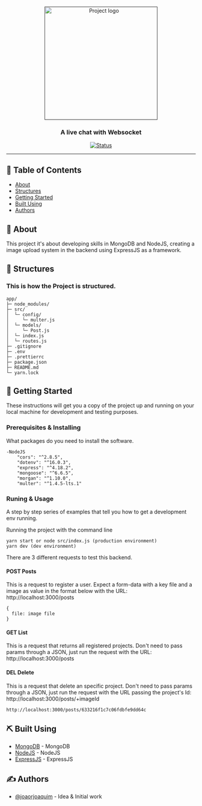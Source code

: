 <p align="center">
  <a href="" rel="noopener">
 <img width=300px height=300px src="server_logo.png" alt="Project logo"></a>
</p>

<h3 align="center">A live chat with Websocket</h3>

<div align="center">

[![Status](https://img.shields.io/badge/status-active-success.svg)]()

</div>

---

## 📝 Table of Contents

-   [About](#about)
-   [Structures](#structures)
-   [Getting Started](#getting_started)
-   [Built Using](#built_using)
-   [Authors](#authors)

## 🧐 About <a name = "about"></a>

This project it's about developing skills in MongoDB and NodeJS, creating a image upload system in the backend using ExpressJS as a framework.

## 📁 Structures <a name="structures"></a>

### This is how the Project is structured.

```
app/
├─ node_modules/
├─ src/
│  └─ config/
│     └─ multer.js
│  └─ models/
│     └─ Post.js
│  └─ index.js
│  └─ routes.js
├─ .gitignore
├─ .env
├─ .prettierrc
├─ package.json
├─ README.md
└─ yarn.lock
```

## 🏁 Getting Started <a name = "getting_started"></a>

These instructions will get you a copy of the project up and running on your local machine for development and testing purposes.

### Prerequisites & Installing

What packages do you need to install the software.

```
-NodeJS
    "cors": "^2.8.5",
    "dotenv": "^16.0.3",
    "express": "^4.18.2",
    "mongoose": "^6.6.5",
    "morgan": "^1.10.0",
    "multer": "^1.4.5-lts.1"
```

### Runing & Usage

A step by step series of examples that tell you how to get a development env running.

Running the project with the command line

```
yarn start or node src/index.js (production environment)
yarn dev (dev environment)
```

There are 3 different requests to test this backend.

#### POST Posts

This is a request to register a user. Expect a form-data with a key file and a image as value in the format below with the URL: http://localhost:3000/posts

```
{
  file: image file
}
```

#### GET List

This is a request that returns all registered projects. Don't need to pass params through a JSON, just run the request with the URL: http://localhost:3000/posts

#### DEL Delete

This is a request that delete an specific project. Don't need to pass params through a JSON, just run the request with the URL passing the project's Id: http://localhost:3000/posts/+imageId

```
http://localhost:3000/posts/633216f1c7c06fdbfe9dd64c
```

## ⛏️ Built Using <a name = "built_using"></a>

-   [MongoDB](https://www.mongodb.com/) - MongoDB
-   [NodeJS](https://nodejs.org/en/) - NodeJS
-   [ExpressJS](https://expressjs.com/) - ExpressJS

## ✍️ Authors <a name = "authors"></a>

-   [@joaorjoaquim](https://github.com/joaorjoaquim) - Idea & Initial work
